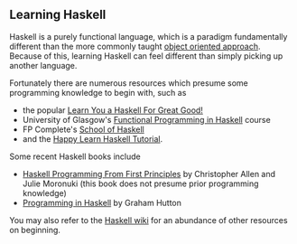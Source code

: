 ## Learning Haskell

Haskell is a purely functional language, which is a paradigm fundamentally different than the more
commonly taught [object oriented approach](https://en.wikipedia.org/wiki/Object-oriented_programming). Because of this,
learning Haskell can feel different than simply picking up another language.

Fortunately there are numerous resources which presume some programming knowledge to begin with, such
as
  - the popular [Learn You a Haskell For Great Good!](http://learnyouahaskell.com/)
  - University of Glasgow's [Functional Programming in Haskell](https://www.futurelearn.com/courses/functional-programming-haskell) course
  - FP Complete's [School of Haskell](https://www.schoolofhaskell.com/)
  - and the [Happy Learn Haskell Tutorial](http://www.happylearnhaskelltutorial.com/).

Some recent Haskell books include
  - [Haskell Programming From First Principles](http://haskellbook.com) by Christopher Allen and Julie Moronuki (this book does not presume prior programming knowledge)
  - [Programming in Haskell](http://www.cambridge.org/us/academic/subjects/computer-science/programming-languages-and-applied-logic/programming-haskell-2nd-edition?format=PB&isbn=9781316626221) by Graham Hutton

You may also refer to the [Haskell wiki](https://wiki.haskell.org/Learning_Haskell#Online_tutorials) for an abundance of other resources on beginning.
